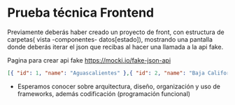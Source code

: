 # Prueba técnica Frontend

Previamente deberás haber creado un proyecto de front, con estructura de carpetas( vista -componentes- datos[estado]), mostrando una pantalla donde deberás iterar el json que recibas al hacer una llamada a la api fake.

Pagina para crear api fake https://mocki.io/fake-json-api

``` json
[{ "id": 1, "name": "Aguascalientes" },{ "id": 2, "name": "Baja California" },{ "id": 3, "name": "Baja California Sur" },{ "id": 4, "name": "Campeche" },{ "id": 5, "name": "Coahuila" },{ "id": 6, "name": "Colima" },{ "id": 7, "name": "Chiapas" },{ "id": 8, "name": "Chihuahua" },{ "id": 9, "name": "Distrito Federal" },{ "id": 10, "name": "Durango" },{ "id": 11, "name": "Guanajuato" },{ "id": 12, "name": "Guerrero" },{ "id": 13, "name": "Hidalgo" },{ "id": 14, "name": "Jalisco" },{ "id": 15, "name": "México" },{ "id": 16, "name": "Michoacán" },{ "id": 17, "name": "Morelos" },{ "id": 18, "name": "Nayarit" },{ "id": 19, "name": "Nuevo León" },{ "id": 20, "name": "Oaxaca" },{ "id": 21, "name": "Puebla" },{ "id": 22, "name": "Querétaro" },{ "id": 23, "name": "Quintana Roo" },{ "id": 24, "name": "San Luis Potosí" },{ "id": 25, "name": "Sinaloa" },{ "id": 26, "name": "Sonora" },{ "id": 27, "name": "Tabasco" },{ "id": 28, "name": "Tamaulipas" },{ "id": 29, "name": "Tlaxcala" },{ "id": 30, "name": "Veracruz" },{ "id": 31, "name": "Yucatán" },{ "id": 32, "name": "Zacatecas" }]
```

* Esperamos conocer sobre arquitectura, diseño, organización y uso de frameworks, además codificación (programación funcional)
